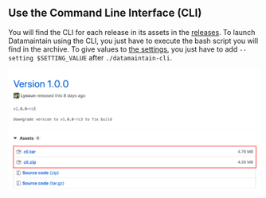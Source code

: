 ## Use the Command Line Interface (CLI)

You will find the CLI for each release in its assets in the [releases](https://github.com/4sh/datamaintain/releases). To launch Datamaintain using the CLI, you just have to execute the bash script you will find in the archive. To give values to [the settings](docs/configuration.md), you just have to add ```--setting $SETTING_VALUE``` after ```./datamaintain-cli```.

![](img/release-page-cli.png)

